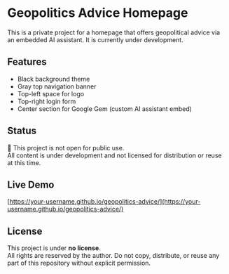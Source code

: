 # Geopolitics Advice Homepage

This is a private project for a homepage that offers geopolitical advice via an embedded AI assistant. It is currently under development.

## Features

- Black background theme
- Gray top navigation banner
- Top-left space for logo
- Top-right login form
- Center section for Google Gem (custom AI assistant embed)

## Status

🚧 This project is not open for public use.  
All content is under development and not licensed for distribution or reuse at this time.

## Live Demo

[https://your-username.github.io/geopolitics-advice/](https://your-username.github.io/geopolitics-advice/)

## License

This project is under **no license**.  
All rights are reserved by the author. Do not copy, distribute, or reuse any part of this repository without explicit permission.
